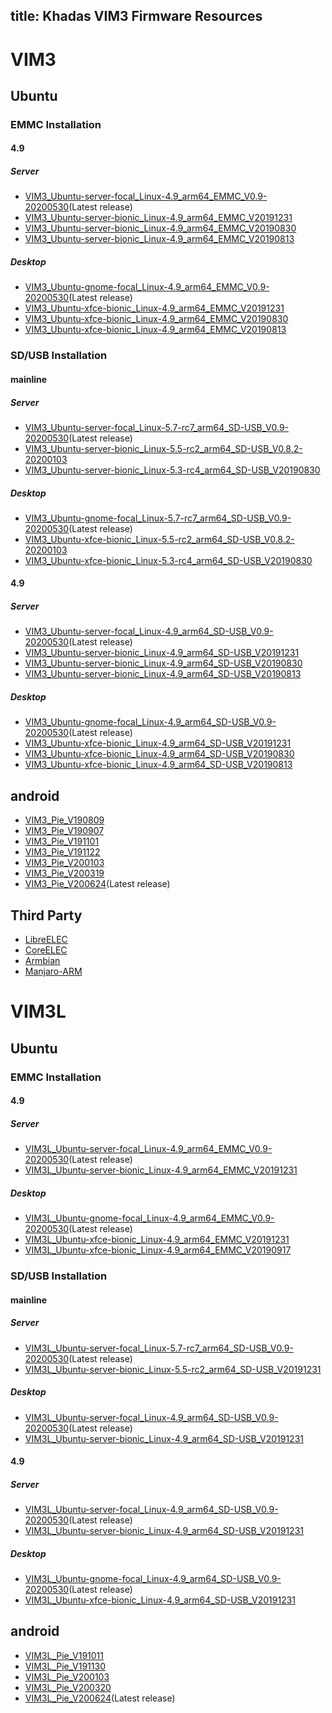 title: Khadas VIM3 Firmware Resources
---

# VIM3

## Ubuntu

### EMMC Installation

#### 4.9

##### Server

* [VIM3_Ubuntu-server-focal_Linux-4.9_arm64_EMMC_V0.9-20200530](https://dl.khadas.com/Firmware/VIM3/Ubuntu/EMMC/VIM3_Ubuntu-server-focal_Linux-4.9_arm64_EMMC_V0.9-20200530.7z)(Latest release)
* [VIM3_Ubuntu-server-bionic_Linux-4.9_arm64_EMMC_V20191231](https://dl.khadas.com/Firmware/VIM3/Ubuntu/EMMC/VIM3_Ubuntu-server-bionic_Linux-4.9_arm64_EMMC_V20191231.7z)
* [VIM3_Ubuntu-server-bionic_Linux-4.9_arm64_EMMC_V20190830](https://dl.khadas.com/Firmware/VIM3/Ubuntu/EMMC/VIM3_Ubuntu-server-bionic_Linux-4.9_arm64_EMMC_V20190830.7z)
* [VIM3_Ubuntu-server-bionic_Linux-4.9_arm64_EMMC_V20190813](https://dl.khadas.com/Firmware/VIM3/Ubuntu/EMMC/VIM3_Ubuntu-server-bionic_Linux-4.9_arm64_EMMC_V20190813.7z)

##### Desktop

* [VIM3_Ubuntu-gnome-focal_Linux-4.9_arm64_EMMC_V0.9-20200530](https://dl.khadas.com/Firmware/VIM3/Ubuntu/EMMC/VIM3_Ubuntu-gnome-focal_Linux-4.9_arm64_EMMC_V0.9-20200530.7z)(Latest release)
* [VIM3_Ubuntu-xfce-bionic_Linux-4.9_arm64_EMMC_V20191231](https://dl.khadas.com/Firmware/VIM3/Ubuntu/EMMC/VIM3_Ubuntu-xfce-bionic_Linux-4.9_arm64_EMMC_V20191231.7z)
* [VIM3_Ubuntu-xfce-bionic_Linux-4.9_arm64_EMMC_V20190830](https://dl.khadas.com/Firmware/VIM3/Ubuntu/EMMC/VIM3_Ubuntu-xfce-bionic_Linux-4.9_arm64_EMMC_V20190830.7z)
* [VIM3_Ubuntu-xfce-bionic_Linux-4.9_arm64_EMMC_V20190813](https://dl.khadas.com/Firmware/VIM3/Ubuntu/EMMC/VIM3_Ubuntu-xfce-bionic_Linux-4.9_arm64_EMMC_V20190813.7z)


### SD/USB Installation

#### mainline

##### Server

* [VIM3_Ubuntu-server-focal_Linux-5.7-rc7_arm64_SD-USB_V0.9-20200530](https://dl.khadas.com/Firmware/VIM3/Ubuntu/SD_USB/VIM3_Ubuntu-server-focal_Linux-5.7-rc7_arm64_SD-USB_V0.9-20200530.7z)(Latest release)
* [VIM3_Ubuntu-server-bionic_Linux-5.5-rc2_arm64_SD-USB_V0.8.2-20200103](https://dl.khadas.com/Firmware/VIM3/Ubuntu/SD_USB/VIM3_Ubuntu-server-bionic_Linux-5.5-rc2_arm64_SD-USB_V0.8.2-20200103.7z)
* [VIM3_Ubuntu-server-bionic_Linux-5.3-rc4_arm64_SD-USB_V20190830](https://dl.khadas.com/Firmware/VIM3/Ubuntu/SD_USB/VIM3_Ubuntu-server-bionic_Linux-5.3-rc4_arm64_SD-USB_V20190830.7z)

##### Desktop

* [VIM3_Ubuntu-gnome-focal_Linux-5.7-rc7_arm64_SD-USB_V0.9-20200530](https://dl.khadas.com/Firmware/VIM3/Ubuntu/SD_USB/VIM3_Ubuntu-gnome-focal_Linux-5.7-rc7_arm64_SD-USB_V0.9-20200530.7z)(Latest release)
* [VIM3_Ubuntu-xfce-bionic_Linux-5.5-rc2_arm64_SD-USB_V0.8.2-20200103](https://dl.khadas.com/Firmware/VIM3/Ubuntu/SD_USB/VIM3_Ubuntu-xfce-bionic_Linux-5.5-rc2_arm64_SD-USB_V0.8.2-20200103.7z)
* [VIM3_Ubuntu-xfce-bionic_Linux-5.3-rc4_arm64_SD-USB_V20190830](https://dl.khadas.com/Firmware/VIM3/Ubuntu/SD_USB/VIM3_Ubuntu-xfce-bionic_Linux-5.3-rc4_arm64_SD-USB_V20190830.7z)

#### 4.9

##### Server

* [VIM3_Ubuntu-server-focal_Linux-4.9_arm64_SD-USB_V0.9-20200530](https://dl.khadas.com/Firmware/VIM3/Ubuntu/SD_USB/VIM3_Ubuntu-server-focal_Linux-4.9_arm64_SD-USB_V0.9-20200530.7z)(Latest release)
* [VIM3_Ubuntu-server-bionic_Linux-4.9_arm64_SD-USB_V20191231](https://dl.khadas.com/Firmware/VIM3/Ubuntu/SD_USB/VIM3_Ubuntu-server-bionic_Linux-4.9_arm64_SD-USB_V20191231.7z)
* [VIM3_Ubuntu-server-bionic_Linux-4.9_arm64_SD-USB_V20190830](https://dl.khadas.com/Firmware/VIM3/Ubuntu/SD_USB/VIM3_Ubuntu-server-bionic_Linux-4.9_arm64_SD-USB_V20190830.7z)
* [VIM3_Ubuntu-server-bionic_Linux-4.9_arm64_SD-USB_V20190813](https://dl.khadas.com/Firmware/VIM3/Ubuntu/SD_USB/VIM3_Ubuntu-server-bionic_Linux-4.9_arm64_SD-USB_V20190813.7z)

##### Desktop

* [VIM3_Ubuntu-gnome-focal_Linux-4.9_arm64_SD-USB_V0.9-20200530](https://dl.khadas.com/Firmware/VIM3/Ubuntu/SD_USB/VIM3_Ubuntu-gnome-focal_Linux-4.9_arm64_SD-USB_V0.9-20200530.7z)(Latest release)
* [VIM3_Ubuntu-xfce-bionic_Linux-4.9_arm64_SD-USB_V20191231](https://dl.khadas.com/Firmware/VIM3/Ubuntu/SD_USB/VIM3_Ubuntu-xfce-bionic_Linux-4.9_arm64_SD-USB_V20191231.7z)
* [VIM3_Ubuntu-xfce-bionic_Linux-4.9_arm64_SD-USB_V20190830](https://dl.khadas.com/Firmware/VIM3/Ubuntu/SD_USB/VIM3_Ubuntu-xfce-bionic_Linux-4.9_arm64_SD-USB_V20190830.7z)
* [VIM3_Ubuntu-xfce-bionic_Linux-4.9_arm64_SD-USB_V20190813](https://dl.khadas.com/Firmware/VIM3/Ubuntu/SD_USB/VIM3_Ubuntu-xfce-bionic_Linux-4.9_arm64_SD-USB_V20190813.7z)

## android 

* [VIM3_Pie_V190809](https://dl.khadas.com/Firmware/VIM3/Android/VIM3_Pie_V190809.7z)
* [VIM3_Pie_V190907](https://dl.khadas.com/Firmware/VIM3/Android/VIM3_Pie_V190907.7z)
* [VIM3_Pie_V191101](https://dl.khadas.com/Firmware/VIM3/Android/VIM3_Pie_V191101.7z)
* [VIM3_Pie_V191122](https://dl.khadas.com/Firmware/VIM3/Android/VIM3_Pie_V191122.7z)
* [VIM3_Pie_V200103](https://dl.khadas.com/Firmware/VIM3/Android/VIM3_Pie_V200103.7z)
* [VIM3_Pie_V200319](https://dl.khadas.com/Firmware/VIM3/Android/VIM3_Pie_V200319.7z)
* [VIM3_Pie_V200624](https://dl.khadas.com/Firmware/VIM3/Android/VIM3_Pie_V200624.7z)(Latest release)

## Third Party

* [LibreELEC](https://libreelec.tv/)
* [CoreELEC](https://github.com/CoreELEC/CoreELEC/releases)
* [Armbian](https://yadi.sk/d/pHxaRAs-tZiei)
* [Manjaro-ARM](https://osdn.net/projects/manjaro-arm/storage/vim3/)

# VIM3L

## Ubuntu

### EMMC Installation

#### 4.9

##### Server

* [VIM3L_Ubuntu-server-focal_Linux-4.9_arm64_EMMC_V0.9-20200530](https://dl.khadas.com/Firmware/VIM3L/Ubuntu/EMMC/VIM3L_Ubuntu-server-focal_Linux-4.9_arm64_EMMC_V0.9-20200530.7z)(Latest release)
* [VIM3L_Ubuntu-server-bionic_Linux-4.9_arm64_EMMC_V20191231](https://dl.khadas.com/Firmware/VIM3L/Ubuntu/EMMC/VIM3L_Ubuntu-server-bionic_Linux-4.9_arm64_EMMC_V20191231.7z)

##### Desktop

* [VIM3L_Ubuntu-gnome-focal_Linux-4.9_arm64_EMMC_V0.9-20200530](https://dl.khadas.com/Firmware/VIM3L/Ubuntu/EMMC/VIM3L_Ubuntu-gnome-focal_Linux-4.9_arm64_EMMC_V0.9-20200530.7z)(Latest release)
* [VIM3L_Ubuntu-xfce-bionic_Linux-4.9_arm64_EMMC_V20191231](https://dl.khadas.com/Firmware/VIM3L/Ubuntu/EMMC/VIM3L_Ubuntu-xfce-bionic_Linux-4.9_arm64_EMMC_V20191231.7z)
* [VIM3L_Ubuntu-xfce-bionic_Linux-4.9_arm64_EMMC_V20190917](https://dl.khadas.com/Firmware/VIM3L/Ubuntu/EMMC/VIM3L_Ubuntu-xfce-bionic_Linux-4.9_arm64_EMMC_V20190917.7z)


### SD/USB Installation

#### mainline

##### Server

* [VIM3L_Ubuntu-server-focal_Linux-5.7-rc7_arm64_SD-USB_V0.9-20200530](https://dl.khadas.com/Firmware/VIM3L/Ubuntu/SD_USB/VIM3L_Ubuntu-server-focal_Linux-5.7-rc7_arm64_SD-USB_V0.9-20200530.7z)(Latest release)
* [VIM3L_Ubuntu-server-bionic_Linux-5.5-rc2_arm64_SD-USB_V20191231](https://dl.khadas.com/Firmware/VIM3L/Ubuntu/SD_USB/VIM3L_Ubuntu-server-bionic_Linux-5.5-rc2_arm64_SD-USB_V20191231.7z)

##### Desktop

* [VIM3L_Ubuntu-server-focal_Linux-4.9_arm64_SD-USB_V0.9-20200530](https://dl.khadas.com/Firmware/VIM3L/Ubuntu/SD_USB/VIM3L_Ubuntu-server-focal_Linux-4.9_arm64_SD-USB_V0.9-20200530.7z)(Latest release)
* [VIM3L_Ubuntu-server-bionic_Linux-4.9_arm64_SD-USB_V20191231](https://dl.khadas.com/Firmware/VIM3L/Ubuntu/SD_USB/VIM3L_Ubuntu-server-bionic_Linux-4.9_arm64_SD-USB_V20191231.7z)

#### 4.9

##### Server

* [VIM3L_Ubuntu-server-focal_Linux-4.9_arm64_SD-USB_V0.9-20200530](https://dl.khadas.com/Firmware/VIM3L/Ubuntu/SD_USB/VIM3L_Ubuntu-server-focal_Linux-4.9_arm64_SD-USB_V0.9-20200530.7z)(Latest release)
* [VIM3L_Ubuntu-server-bionic_Linux-4.9_arm64_SD-USB_V20191231](https://dl.khadas.com/Firmware/VIM3L/Ubuntu/SD_USB/VIM3L_Ubuntu-server-bionic_Linux-4.9_arm64_SD-USB_V20191231.7z)

##### Desktop

* [VIM3L_Ubuntu-gnome-focal_Linux-4.9_arm64_SD-USB_V0.9-20200530](https://dl.khadas.com/Firmware/VIM3L/Ubuntu/SD_USB/VIM3L_Ubuntu-gnome-focal_Linux-4.9_arm64_SD-USB_V0.9-20200530.7z)(Latest release)
* [VIM3L_Ubuntu-xfce-bionic_Linux-4.9_arm64_SD-USB_V20191231](https://dl.khadas.com/Firmware/VIM3L/Ubuntu/SD_USB/VIM3L_Ubuntu-xfce-bionic_Linux-4.9_arm64_SD-USB_V20191231.7z)

## android 

* [VIM3L_Pie_V191011](https://dl.khadas.com/Firmware/VIM3L/Android/VIM3L_Pie_V191011.7z)
* [VIM3L_Pie_V191130](https://dl.khadas.com/Firmware/VIM3L/Android/VIM3L_Pie_V191130.7z)
* [VIM3L_Pie_V200103](https://dl.khadas.com/Firmware/VIM3L/Android/VIM3L_Pie_V200103.7z)
* [VIM3L_Pie_V200320](https://dl.khadas.com/Firmware/VIM3L/Android/VIM3L_Pie_V200320.7z)
* [VIM3L_Pie_V200624](https://dl.khadas.com/Firmware/VIM3L/Android/VIM3L_Pie_V200624.7z)(Latest release)

